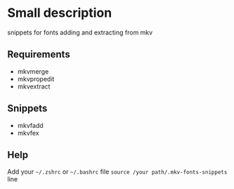 # Small description
snippets for fonts adding and extracting from mkv

## Requirements
- mkvmerge
- mkvpropedit
- mkvextract

## Snippets
- mkvfadd
- mkvfex


## Help
Add your `~/.zshrc` or `~/.bashrc` file `source /your path/.mkv-fonts-snippets` line
